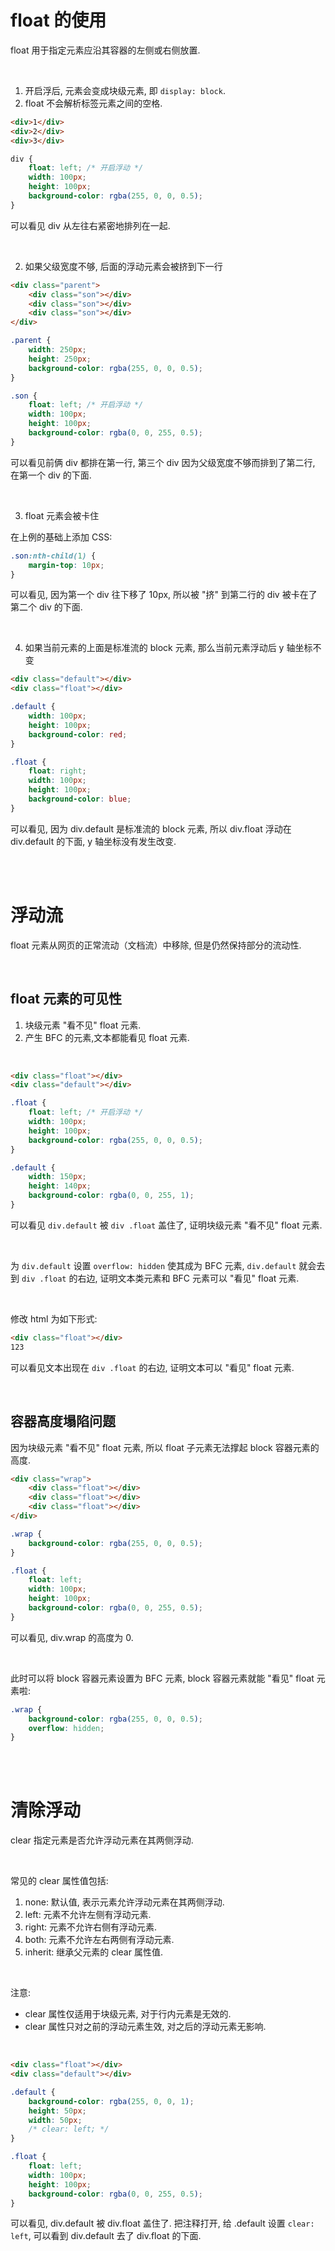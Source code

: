 # float 的使用

float 用于指定元素应沿其容器的左侧或右侧放置.

<br>

1.  开启浮后, 元素会变成块级元素, 即 `display: block`.
2.  float 不会解析标签元素之间的空格.

```html
<div>1</div>
<div>2</div>
<div>3</div>
```

```css
div {
    float: left; /* 开启浮动 */
    width: 100px;
    height: 100px;
    background-color: rgba(255, 0, 0, 0.5);
}
```

可以看见 div 从左往右紧密地排列在一起.

<br>

2.  如果父级宽度不够, 后面的浮动元素会被挤到下一行

```html
<div class="parent">
    <div class="son"></div>
    <div class="son"></div>
    <div class="son"></div>
</div>
```

```css
.parent {
    width: 250px;
    height: 250px;
    background-color: rgba(255, 0, 0, 0.5);
}

.son {
    float: left; /* 开启浮动 */
    width: 100px;
    height: 100px;
    background-color: rgba(0, 0, 255, 0.5);
}
```

可以看见前俩 div 都排在第一行, 第三个 div 因为父级宽度不够而排到了第二行, 在第一个 div 的下面.

<br>

3.  float 元素会被卡住

在上例的基础上添加 CSS:

```css
.son:nth-child(1) {
    margin-top: 10px;
}
```

可以看见, 因为第一个 div 往下移了 10px, 所以被 "挤" 到第二行的 div 被卡在了第二个 div 的下面.

<br>

4.  如果当前元素的上面是标准流的 block 元素, 那么当前元素浮动后 y 轴坐标不变

```html
<div class="default"></div>
<div class="float"></div>
```

```css
.default {
    width: 100px;
    height: 100px;
    background-color: red;
}

.float {
    float: right;
    width: 100px;
    height: 100px;
    background-color: blue;
}
```

可以看见, 因为 div.default 是标准流的 block 元素, 所以 div.float 浮动在 div.default 的下面, y 轴坐标没有发生改变.

<br><br>

# 浮动流

float 元素从网页的正常流动（文档流）中移除, 但是仍然保持部分的流动性.

<br>

## float 元素的可见性

1.  块级元素 "看不见" float 元素.
2.  产生 BFC 的元素,文本都能看见 float 元素.

<br>

```html
<div class="float"></div>
<div class="default"></div>
```

```css
.float {
    float: left; /* 开启浮动 */
    width: 100px;
    height: 100px;
    background-color: rgba(255, 0, 0, 0.5);
}

.default {
    width: 150px;
    height: 140px;
    background-color: rgba(0, 0, 255, 1);
}
```

可以看见 `div.default` 被 `div .float` 盖住了, 证明块级元素 "看不见" float 元素.

<br>

为 `div.default` 设置 `overflow: hidden` 使其成为 BFC 元素, `div.default` 就会去到 `div .float` 的右边, 证明文本类元素和 BFC 元素可以 "看见" float 元素.

<br>

修改 html 为如下形式:

```html
<div class="float"></div>
123
```

可以看见文本出现在 `div .float` 的右边, 证明文本可以 "看见" float 元素.

<br>

## 容器高度塌陷问题

因为块级元素 "看不见" float 元素, 所以 float 子元素无法撑起 block 容器元素的高度.

```html
<div class="wrap">
    <div class="float"></div>
    <div class="float"></div>
    <div class="float"></div>
</div>
```

```css
.wrap {
    background-color: rgba(255, 0, 0, 0.5);
}

.float {
    float: left;
    width: 100px;
    height: 100px;
    background-color: rgba(0, 0, 255, 0.5);
}
```

可以看见, div.wrap 的高度为 0.

<br>

此时可以将 block 容器元素设置为 BFC 元素, block 容器元素就能 "看见" float 元素啦:

```css
.wrap {
    background-color: rgba(255, 0, 0, 0.5);
    overflow: hidden;
}
```

<br><br>

# 清除浮动

clear 指定元素是否允许浮动元素在其两侧浮动.

<br>

常见的 clear 属性值包括:

1.  none: 默认值, 表示元素允许浮动元素在其两侧浮动.
2.  left: 元素不允许左侧有浮动元素.
3.  right: 元素不允许右侧有浮动元素.
4.  both: 元素不允许左右两侧有浮动元素.
5.  inherit: 继承父元素的 clear 属性值.

<br>

注意:

-   clear 属性仅适用于块级元素, 对于行内元素是无效的.
-   clear 属性只对之前的浮动元素生效, 对之后的浮动元素无影响.

<br>

```html
<div class="float"></div>
<div class="default"></div>
```

```css
.default {
    background-color: rgba(255, 0, 0, 1);
    height: 50px;
    width: 50px;
    /* clear: left; */
}

.float {
    float: left;
    width: 100px;
    height: 100px;
    background-color: rgba(0, 0, 255, 0.5);
}
```

可以看见, div.default 被 div.float 盖住了. 把注释打开, 给 .default 设置 `clear: left`, 可以看到 div.default 去了 div.float 的下面.

<br>
